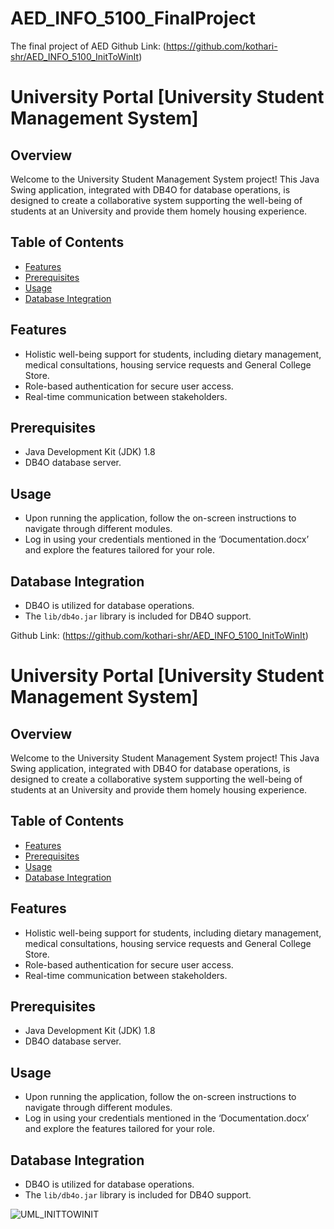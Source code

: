 # AED_INFO_5100_FinalProject
The final project of AED
Github Link: (https://github.com/kothari-shr/AED_INFO_5100_InitToWinIt)

# University Portal [University Student Management System]


## Overview

Welcome to the University Student Management System project! This Java Swing application, integrated with DB4O for database operations, is designed to create a collaborative system supporting the well-being of students at an University and provide them homely housing experience.

## Table of Contents

- [Features](#features)
- [Prerequisites](#prerequisites)
- [Usage](#usage)
- [Database Integration](#database-integration)

## Features

- Holistic well-being support for students, including dietary management, medical consultations, housing service requests and General College Store.
- Role-based authentication for secure user access.
- Real-time communication between stakeholders.

## Prerequisites

- Java Development Kit (JDK) 1.8
- DB4O database server.

## Usage

- Upon running the application, follow the on-screen instructions to navigate through different modules.
- Log in using your credentials mentioned in the ‘Documentation.docx’ and explore the features tailored for your role.

## Database Integration

- DB4O is utilized for database operations.
- The `lib/db4o.jar` library is included for DB4O support.

Github Link: (https://github.com/kothari-shr/AED_INFO_5100_InitToWinIt)

# University Portal [University Student Management System]


## Overview

Welcome to the University Student Management System project! This Java Swing application, integrated with DB4O for database operations, is designed to create a collaborative system supporting the well-being of students at an University and provide them homely housing experience.

## Table of Contents

- [Features](#features)
- [Prerequisites](#prerequisites)
- [Usage](#usage)
- [Database Integration](#database-integration)

## Features

- Holistic well-being support for students, including dietary management, medical consultations, housing service requests and General College Store.
- Role-based authentication for secure user access.
- Real-time communication between stakeholders.

## Prerequisites

- Java Development Kit (JDK) 1.8
- DB4O database server.

## Usage

- Upon running the application, follow the on-screen instructions to navigate through different modules.
- Log in using your credentials mentioned in the ‘Documentation.docx’ and explore the features tailored for your role.

## Database Integration

- DB4O is utilized for database operations.
- The `lib/db4o.jar` library is included for DB4O support.


![UML_INITTOWINIT](https://github.com/spkothari0/University-Portal/assets/30297030/5325988f-19c6-46ce-a9b0-d1e9915b6888)

